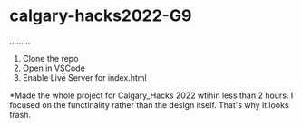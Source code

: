# calgary-hacks2022-G9
.........

1. Clone the repo
2. Open in VSCode
3. Enable Live Server for index.html

*Made the whole project for Calgary_Hacks 2022 wtihin less than 2 hours. I focused on the functinality rather than the design itself. That's why it looks trash.
